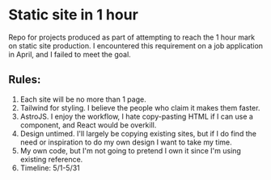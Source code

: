 # Static site in 1 hour
Repo for projects produced as part of attempting to reach the 1 hour mark on static site production. I encountered this requirement on a job application in April, and I failed to meet the goal. 
## Rules: 
1. Each site will be no more than 1 page. 
2. Tailwind for styling. I believe the people who claim it makes them faster.
3. AstroJS. I enjoy the workflow, I hate copy-pasting HTML if I can use a component, and React would be overkill.
4. Design untimed. I'll largely be copying existing sites, but if I do find the need or inspiration to do my own design I want to take my time.
5. My own code, but I'm not going to pretend I own it since I'm using existing reference.
6. Timeline: 5/1-5/31
